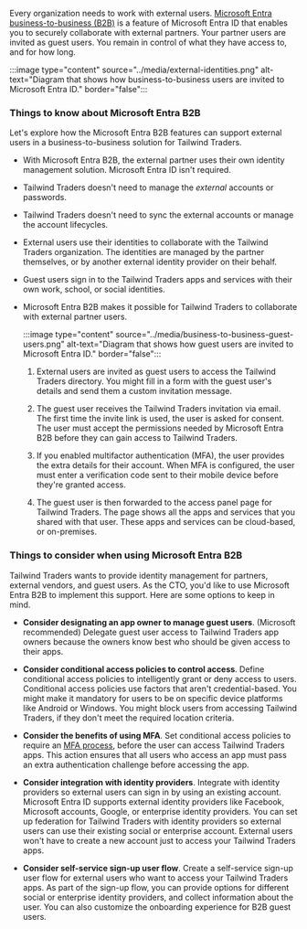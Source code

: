 
Every organization needs to work with external users. [Microsoft Entra business-to-business (B2B)](/azure/active-directory/external-identities/what-is-b2b) is a feature of Microsoft Entra ID that enables you to securely collaborate with external partners. Your partner users are invited as guest users. You remain in control of what they have access to, and for how long. 

:::image type="content" source="../media/external-identities.png" alt-text="Diagram that shows how business-to-business users are invited to Microsoft Entra ID." border="false":::

<a name='things-to-know-about-azure-ad-b2b'></a>

### Things to know about Microsoft Entra B2B

Let's explore how the Microsoft Entra B2B features can support external users in a business-to-business solution for Tailwind Traders.

- With Microsoft Entra B2B, the external partner uses their own identity management solution. Microsoft Entra ID isn't required.

- Tailwind Traders doesn't need to manage the _external_ accounts or passwords.

- Tailwind Traders doesn't need to sync the external accounts or manage the account lifecycles.

- External users use their identities to collaborate with the Tailwind Traders organization. The identities are managed by the partner themselves, or by another external identity provider on their behalf. 

- Guest users sign in to the Tailwind Traders apps and services with their own work, school, or social identities.

- Microsoft Entra B2B makes it possible for Tailwind Traders to collaborate with external partner users.

   :::image type="content" source="../media/business-to-business-guest-users.png" alt-text="Diagram that shows how guest users are invited to Microsoft Entra ID." border="false":::
 
   1. External users are invited as guest users to access the Tailwind Traders directory. You might fill in a form with the guest user's details and send them a custom invitation message.

   1. The guest user receives the Tailwind Traders invitation via email. The first time the invite link is used, the user is asked for consent. The user must accept the permissions needed by Microsoft Entra B2B before they can gain access to Tailwind Traders. 

   1. If you enabled multifactor authentication (MFA), the user provides the extra details for their account. When MFA is configured, the user must enter a verification code sent to their mobile device before they're granted access.

   1. The guest user is then forwarded to the access panel page for Tailwind Traders. The page shows all the apps and services that you shared with that user. These apps and services can be cloud-based, or on-premises.


<a name='things-to-consider-when-using-azure-ad-b2b'></a>

### Things to consider when using Microsoft Entra B2B

Tailwind Traders wants to provide identity management for partners, external vendors, and guest users. As the CTO, you'd like to use Microsoft Entra B2B to implement this support. Here are some options to keep in mind.

- **Consider designating an app owner to manage guest users**. (Microsoft recommended) Delegate guest user access to Tailwind Traders app owners because the owners know best who should be given access to their apps.

- **Consider conditional access policies to control access**. Define conditional access policies to intelligently grant or deny access to users. Conditional access policies use factors that aren't credential-based. You might make it mandatory for users to be on specific device platforms like Android or Windows. You might block users from accessing Tailwind Traders, if they don't meet the required location criteria.

- **Consider the benefits of using MFA**. Set conditional access policies to require an [MFA process](/azure/active-directory/authentication/concept-mfa-howitworks), before the user can access Tailwind Traders apps. This action ensures that all users who access an app must pass an extra authentication challenge before accessing the app.

- **Consider integration with identity providers**. Integrate with identity providers so external users can sign in by using an existing account. Microsoft Entra ID supports external identity providers like Facebook, Microsoft accounts, Google, or enterprise identity providers. You can set up federation for Tailwind Traders with identity providers so external users can use their existing social or enterprise account. External users won't have to create a new account just to access your Tailwind Traders apps.

- **Consider self-service sign-up user flow**. Create a self-service sign-up user flow for external users who want to access your Tailwind Traders apps. As part of the sign-up flow, you can provide options for different social or enterprise identity providers, and collect information about the user. You can also customize the onboarding experience for B2B guest users.

